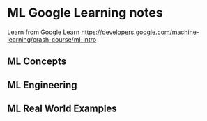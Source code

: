# ML Google Learning notes

 Learn from Google Learn 
 https://developers.google.com/machine-learning/crash-course/ml-intro


## ML Concepts

[ML Framing]: <https://github.com/sean1093/learning-note/blob/master/ml/ml-framing.md>

## ML Engineering

## ML Real World Examples

